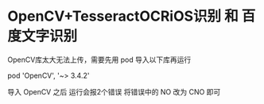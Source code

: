 # OpenCV+TesseractOCRiOS识别 和 百度文字识别

OpenCV库太大无法上传，需要先用 pod 导入以下库再运行 

pod 'OpenCV', '~> 3.4.2'

导入 OpenCV 之后 运行会报2个错误 将错误中的 NO 改为 CNO 即可

